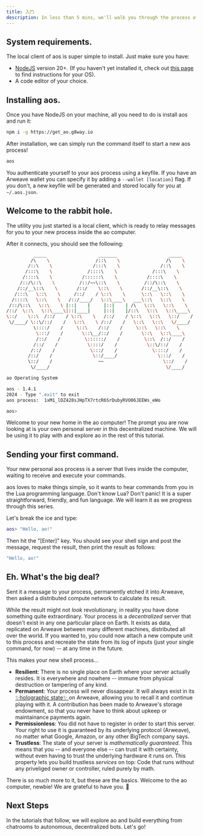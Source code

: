 ```yaml
---
title: 入门
description: In less than 5 mins, we'll walk you through the process of taking your first peak into the rabbit hole. 🕳️🐇
---
```



## System requirements.

The local client of aos is super simple to install. Just make sure you have:

- [NodeJS](https://nodejs.org) version 20+. (If you haven't yet installed it, check out [this page](https://nodejs.org/en/download/package-manager) to find instructions for your OS).
- A code editor of your choice.

## Installing aos.

Once you have NodeJS on your machine, all you need to do is install aos and run it:

```sh
npm i -g https://get_ao.g8way.io
```

After installation, we can simply run the command itself to start a new aos process!

```sh
aos
```

You authenticate yourself to your aos process using a keyfile. If you have an Arweave wallet you can specify it by adding a `--wallet [location]` flag. If you don't, a new keyfile will be generated and stored locally for you at `~/.aos.json`.

## Welcome to the rabbit hole.

The utility you just started is a local client, which is ready to relay messages for you to your new process inside the ao computer.

After it connects, you should see the following:

```sh
          _____                   _______                   _____
         /\    \                 /::\    \                 /\    \
        /::\    \               /:::\    \               /::\    \
       /:::\    \             /::::\    \             /:::\    \
      /::::\    \           /::::::\    \           /::::\    \
     /::/\::\    \         /::/~~\::\    \         /::/\::\    \
    /::/__\::\    \       /::/    \::\    \       /::/__\::\    \
   /:::\   \::\    \     /::/    / \::\    \      \::\   \::\    \
  /::::\   \::\    \   /::/____/   \::\____\   ___\::\   \::\    \
 /::/\::\   \::\    \ |::|    |     |::|    | /\   \::\   \::\    \
/::/  \::\   \::\____\|::|____|     |::|    |/::\   \::\   \::\____\
\::/    \::\  /::/    / \::\    \   /::/    / \::\   \::\   \::/    /
 \/____/ \::\/::/    /   \::\    \ /::/    /   \::\   \::\   \/____/
          \::::/    /     \::\    /::/    /     \::\   \::\    \
           \:::/    /       \::\__/::/    /       \::\   \::\____\
           /::/    /         \::::::/    /         \::\  /::/    /
          /::/    /           \::::/    /           \::\/::/    /
         /::/    /             \:::/    /             \::::/    /
        /::/    /               \::/____/               \:::/    /
        \::/    /                 ~~                      \::/    /
         \/____/                                           \/____/

ao Operating System

aos - 1.4.1
2024 - Type ".exit" to exit
aos process:  1xM1_lDZ428sJHpTX7rtcR6SrDubyRVO06JEEWs_eWo

aos>
```

Welcome to your new home in the ao computer! The prompt you are now looking at is your own personal server in this decentralized machine. We will be using it to play with and explore ao in the rest of this tutorial.

## Sending your first command.

Your new personal aos process is a server that lives inside the computer, waiting to receive and execute your commands.

aos loves to make things simple, so it wants to hear commands from you in the Lua programming language. Don't know Lua? Don't panic! It is a super straightforward, friendly, and fun language. We will learn it as we progress through this series.

Let's break the ice and type:

```lua
aos> "Hello, ao!"
```

Then hit the "[Enter]" key. You should see your shell sign and post the message, request the result, then print the result as follows:

```lua
"Hello, ao!"
```

## Eh. What's the big deal?

Sent it a message to your process, permanently etched it into Arweave, then asked a distributed compute network to calculate its result.

While the result might not _look_ revolutionary, in reality you have done something quite extraordinary. Your process is a _decentralized_ server that doesn't exist in any one particular place on Earth. It exists as data, replicated on Arweave between many different machines, distributed all over the world. If you wanted to, you could now attach a new compute unit to this process and recreate the state from its log of inputs (just your single command, for now) -- at any time in the future.

This makes your new shell process...

- **Resilient**: There is no single place on Earth where your server actually resides. It is everywhere and nowhere -- immune from physical destruction or tampering of any kind.
- **Permanent**: Your process will never dissappear. It will always exist in its [✨holographic state✨ ](/concepts/holographic-state) on Arweave, allowing you to recall it and continue playing with it. A contribution has been made to Arweave's storage endowment, so that you never have to think about upkeep or maintainance payments again.
- **Permissionless**: You did not have to register in order to start this server. Your right to use it is guaranteed by its underlying protocol (Arweave), no matter what Google, Amazon, or any other BigTech company says.
- **Trustless**: The state of your server is _mathematically guaranteed_. This means that you -- and everyone else -- can trust it with certainty, without even having to trust the underlying hardware it runs on. This property lets you build trustless _services_ on top: Code that runs without any priveliged owner or controller, ruled purely by math.

There is so much more to it, but these are the basics. Welcome to the ao computer, newbie! We are grateful to have you. 🫡

## Next Steps

In the tutorials that follow, we will explore ao and build everything from chatrooms to autonomous, decentralized bots. Let's go!
